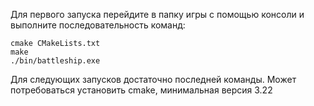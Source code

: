 Для первого запуска перейдите в папку игры с помощью консоли и выполните последовательность команд:
```
cmake CMakeLists.txt
make
./bin/battleship.exe
```
Для следующих запусков достаточно последней команды.
Может потребоваться установить cmake, минимальная версия 3.22

